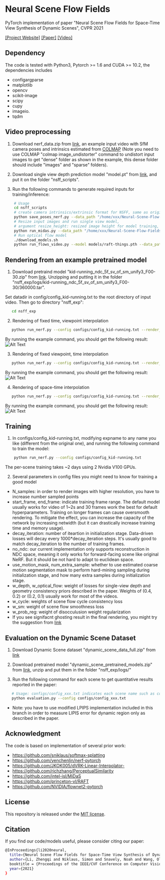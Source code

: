 # Neural Scene Flow Fields
PyTorch implementation of paper "Neural Scene Flow Fields for Space-Time View Synthesis of Dynamic Scenes", CVPR 2021

[[Project Website]](https://www.cs.cornell.edu/~zl548/NSFF/) [[Paper]](https://arxiv.org/abs/2011.13084) [[Video]](https://www.youtube.com/watch?v=qsMIH7gYRCc&feature=emb_title)

## Dependency
The code is tested with Python3, Pytorch >= 1.6 and CUDA >= 10.2, the dependencies includes 
* configargparse
* matplotlib
* opencv
* scikit-image
* scipy
* cupy
* imageio.
* tqdm

## Video preprocessing 
1. Download nerf_data.zip from [link](https://drive.google.com/drive/folders/1G-NFZKEA8KSWojUKecpJPVoq5XCjBLOV?usp=sharing), an example input video with SfM camera poses and intrinsics estimated from [COLMAP](https://colmap.github.io/) (Note you need to use COLMAP "colmap image_undistorter" command to undistort input images to get "dense" folder as shown in the example, this dense folder should include "images" and "sparse" folders).

2. Download single view depth prediction model "model.pt" from [link](https://drive.google.com/drive/folders/1G-NFZKEA8KSWojUKecpJPVoq5XCjBLOV?usp=sharing), and put it on the folder "nsff_scripts".

3. Run the following commands to generate required inputs for training/inference:
```bash
    # Usage
    cd nsff_scripts
    # create camera intrinsics/extrinsic format for NSFF, same as original NeRF where it uses imgs2poses.py script from the LLFF code: https://github.com/Fyusion/LLFF/blob/master/imgs2poses.py
    python save_poses_nerf.py --data_path "/home/xxx/Neural-Scene-Flow-Fields/kid-running/dense/"
    # Resize input images and run single view model, 
    # argument resize_height: resized image height for model training, width will be resized based on original aspect ratio
    python run_midas.py --data_path "/home/xxx/Neural-Scene-Flow-Fields/kid-running/dense/" --resize_height 288
    # Run optical flow model
    ./download_models.sh
    python run_flows_video.py --model models/raft-things.pth --data_path /home/xxx/Neural-Scene-Flow-Fields/kid-running/dense/ 
```

## Rendering from an example pretrained model
1. Download pretraind model "kid-running_ndc_5f_sv_of_sm_unify3_F00-30.zip" from [link](https://drive.google.com/drive/folders/1G-NFZKEA8KSWojUKecpJPVoq5XCjBLOV?usp=sharing). Unzipping and putting it in the folder "nsff_exp/logs/kid-running_ndc_5f_sv_of_sm_unify3_F00-30/360000.tar". 

Set datadir in config/config_kid-running.txt to the root directory of input video. Then go to directory "nsff_exp":
```bash
   cd nsff_exp
```

2. Rendering of fixed time, viewpoint interpolation
```bash
   python run_nerf.py --config configs/config_kid-running.txt --render_bt --target_idx 10
```

By running the example command, you should get the following result:
![Alt Text](https://github.com/zhengqili/Neural-Scene-Flow-Fields/blob/main/demo/vi.gif)

3. Rendering of fixed viewpoint, time interpolation
```bash
   python run_nerf.py --config configs/config_kid-running.txt --render_lockcam_slowmo --target_idx 8
```

By running the example command, you should get the following result:
![Alt Text](https://github.com/zhengqili/Neural-Scene-Flow-Fields/blob/main/demo/ti.gif)

4. Rendering of space-time interpolation
```bash
   python run_nerf.py --config configs/config_kid-running.txt --render_slowmo_bt  --target_idx 10
```

By running the example command, you should get the following result:
![Alt Text](https://github.com/zhengqili/Neural-Scene-Flow-Fields/blob/main/demo/sti.gif)

## Training
1. In configs/config_kid-running.txt, modifying expname to any name you like (different from the original one), and running the following command to train the model:
```bash
    python run_nerf.py --config configs/config_kid-running.txt
```
The per-scene training takes ~2 days using 2 Nvidia V100 GPUs.

2. Several parameters in config files you might need to know for training a good model
* N_samples: in order to render images with higher resolution, you have to increase number sampled points
* start_frame,  end_frame: indicate training frame range. The default model usually works for video of 1~2s and 30 frames work the best for default hyperparameters. Training on longer frames can cause oversmooth rendering. To mitigate the effect, you can increase the capacity of the network by increasing netwidth (but it can drastically increase training time and memory usage).
* decay_iteration: number of iteartion in initialization stage. Data-driven losses will decay every 1000*decay_iteration steps. It's usually good to match decay_iteration to the number of training frames. 
* no_ndc: our current implementation only supports reconstruction in NDC space, meaning it only works for forward-facing scene like original NeRF. But it should be not hard to adapt to euclidean space.
* use_motion_mask, num_extra_sample: whether to use estimated coarse motion segmentation mask to perform hard-mining sampling during initialization stage, and how many extra samples during initialization stage.
* w_depth, w_optical_flow: weight of losses for single-view depth and geometry consistency priors described in the paper. Weights of (0.4, 0.2) or (0.2, 0.1) usually work for most of the videos. 
* w_cycle: weights of scene flow cycle consistency loss
* w_sm: weight of scene flow smoothness loss
* w_prob_reg: weight of disocculusion weight regularization
* If you see signifacnt ghosting result in the final rendering, you might try the suggestion from [link](https://github.com/zhengqili/Neural-Scene-Flow-Fields/issues/18)

## Evaluation on the Dynamic Scene Dataset
1. Download Dynamic Scene dataset "dynamic_scene_data_full.zip" from [link](https://drive.google.com/drive/folders/1G-NFZKEA8KSWojUKecpJPVoq5XCjBLOV?usp=sharing)

2. Download pretrained model "dynamic_scene_pretrained_models.zip" from [link](https://drive.google.com/drive/folders/1G-NFZKEA8KSWojUKecpJPVoq5XCjBLOV?usp=sharing), unzip and put them in the folder "nsff_exp/logs/"

3. Run the following command for each scene to get quantitative results reported in the paper:
```bash
   # Usage: configs/config_xxx.txt indicates each scene name such as config_balloon1-2.txt in nsff/configs
   python evaluation.py --config configs/config_xxx.txt
```

* Note: you have to use modified LPIPS implementation included in this branch in order to measure LIPIS error for dynamic region only as described in the paper.

## Acknowledgment
The code is based on implementation of several prior work:

* https://github.com/sniklaus/softmax-splatting
* https://github.com/yenchenlin/nerf-pytorch
* https://github.com/JKOK005/dVRK-Linear-Interpolator-
* https://github.com/richzhang/PerceptualSimilarity
* https://github.com/intel-isl/MiDaS
* https://github.com/princeton-vl/RAFT
* https://github.com/NVIDIA/flownet2-pytorch

## License
This repository is released under the [MIT license](hhttps://opensource.org/licenses/MIT).

## Citation
If you find our code/models useful, please consider citing our paper:
```bash
@InProceedings{li2020neural,
  title={Neural Scene Flow Fields for Space-Time View Synthesis of Dynamic Scenes},
  author={Li, Zhengqi and Niklaus, Simon and Snavely, Noah and Wang, Oliver},
  booktitle = {Proceedings of the IEEE/CVF Conference on Computer Vision and Pattern Recognition (CVPR)},
  year={2021}
}
